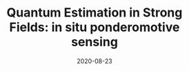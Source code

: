 ---
title: "Quantum Estimation in Strong Fields: in situ ponderomotive sensing"
collection: publications
permalink: " /publication/2020-08-23-Quantum Estimation in Strong Fields: in situ ponderomotive sensing"
date: 2020-08-23
venue: 'arXiv'
paperurl: 'https://arxiv.org/abs/2008.10070'
citation: 'A.S. Maxwell, A. Serafini, S. Bose, C. Figueira de Morisson Faria, arXiv:2008.10070 (2020)'
---